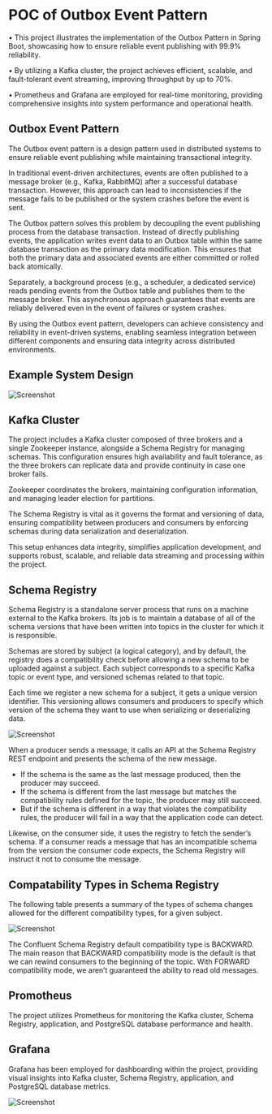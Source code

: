 # POC of Outbox Event Pattern

• This project illustrates the implementation of the Outbox Pattern in Spring Boot, showcasing how to ensure reliable event publishing with 99.9% reliability.

• By utilizing a Kafka cluster, the project achieves efficient, scalable, and fault-tolerant event streaming, improving throughput by up to 70%.

• Prometheus and Grafana are employed for real-time monitoring, providing comprehensive insights into system performance and operational health.

## Outbox Event Pattern

The Outbox event pattern is a design pattern used in distributed systems to ensure reliable event publishing while maintaining transactional integrity.

In traditional event-driven architectures, events are often published to a message broker (e.g., Kafka, RabbitMQ) after a successful database transaction. However, this approach can lead to inconsistencies if the message fails to be published or the system crashes before the event is sent.

The Outbox pattern solves this problem by decoupling the event publishing process from the database transaction. Instead of directly publishing events, the application writes event data to an Outbox table within the same database transaction as the primary data modification. This ensures that both the primary data and associated events are either committed or rolled back atomically.

Separately, a background process (e.g., a scheduler, a dedicated service) reads pending events from the Outbox table and publishes them to the message broker. This asynchronous approach guarantees that events are reliably delivered even in the event of failures or system crashes.

By using the Outbox event pattern, developers can achieve consistency and reliability in event-driven systems, enabling seamless integration between different components and ensuring data integrity across distributed environments.

## Example System Design

![Screenshot](./help-images/Transactional-Outbox-Pattern.webp)

## Kafka Cluster
The project includes a Kafka cluster composed of three brokers and a single Zookeeper instance, alongside a Schema Registry for managing schemas. This configuration ensures high availability and fault tolerance, as the three brokers can replicate data and provide continuity in case one broker fails.

Zookeeper coordinates the brokers, maintaining configuration information, and managing leader election for partitions.

The Schema Registry is vital as it governs the format and versioning of data, ensuring compatibility between producers and consumers by enforcing schemas during data serialization and deserialization.

This setup enhances data integrity, simplifies application development, and supports robust, scalable, and reliable data streaming and processing within the project.

## Schema Registry
Schema Registry is a standalone server process that runs on a machine external to the Kafka brokers. Its job is to maintain a database of all of the schema versions that have been written into topics in the cluster for which it is responsible.

Schemas are stored by subject (a logical category), and by default, the registry does a compatibility check before allowing a new schema to be uploaded against a subject. Each subject corresponds to a specific Kafka topic or event type, and versioned schemas related to that topic.

Each time we register a new schema for a subject, it gets a unique version identifier. This versioning allows consumers and producers to specify which version of the schema they want to use when serializing or deserializing data.

![Screenshot](./help-images/Schema-Registery-Architecture.webp)

When a producer sends a message, it calls an API at the Schema Registry REST endpoint and presents the schema of the new message.

- If the schema is the same as the last message produced, then the producer may succeed.
- If the schema is different from the last message but matches the compatibility rules defined for the topic, the producer may still succeed.
- But if the schema is different in a way that violates the compatibility rules, the producer will fail in a way that the application code can detect.

Likewise, on the consumer side, it uses the registry to fetch the sender’s schema. If a consumer reads a message that has an incompatible schema from the version the consumer code expects, the Schema Registry will instruct it not to consume the message.

## Compatability Types in Schema Registry

The following table presents a summary of the types of schema changes allowed for the different compatibility types, for a given subject.

![Screenshot](./help-images/Compatibility-Types-SchemaRegistry.jpg)

The Confluent Schema Registry default compatibility type is BACKWARD. The main reason that BACKWARD compatibility mode is the default is that we can rewind consumers to the beginning of the topic. With FORWARD compatibility mode, we aren’t guaranteed the ability to read old messages.

## Promotheus

The project utilizes Prometheus for monitoring the Kafka cluster, Schema Registry, application, and PostgreSQL database performance and health.

## Grafana

Grafana has been employed for dashboarding within the project, providing visual insights into Kafka cluster, Schema Registry, application, and PostgreSQL database metrics.

![Screenshot](./help-images/Kafka-Monitoring-Dashboard.jpg)